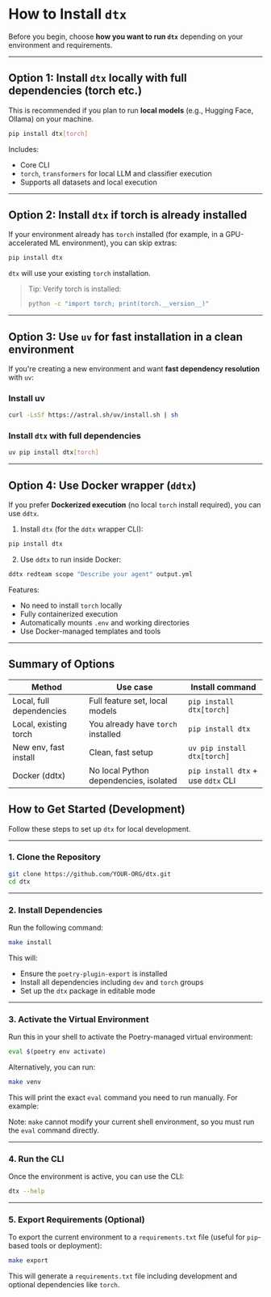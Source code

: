 # How to Install `dtx`

Before you begin, choose **how you want to run `dtx`** depending on your environment and requirements.

---

## Option 1: Install `dtx` locally **with full dependencies (torch etc.)**

This is recommended if you plan to run **local models** (e.g., Hugging Face, Ollama) on your machine.

```bash
pip install dtx[torch]
```

Includes:
- Core CLI
- `torch`, `transformers` for local LLM and classifier execution
- Supports all datasets and local execution

---

## Option 2: Install `dtx` if **torch is already installed**

If your environment already has `torch` installed (for example, in a GPU-accelerated ML environment), you can skip extras:

```bash
pip install dtx
```

`dtx` will use your existing `torch` installation.

> Tip: Verify torch is installed:
> ```bash
> python -c "import torch; print(torch.__version__)"
> ```

---

## Option 3: Use `uv` for fast installation in a clean environment

If you're creating a new environment and want **fast dependency resolution** with `uv`:

### Install uv

```bash
curl -LsSf https://astral.sh/uv/install.sh | sh
```

### Install `dtx` with full dependencies

```bash
uv pip install dtx[torch]
```

---

## Option 4: Use Docker wrapper (`ddtx`)

If you prefer **Dockerized execution** (no local `torch` install required), you can use `ddtx`.

1. Install `dtx` (for the `ddtx` wrapper CLI):

```bash
pip install dtx
```

2. Use `ddtx` to run inside Docker:

```bash
ddtx redteam scope "Describe your agent" output.yml
```

Features:
- No need to install `torch` locally
- Fully containerized execution
- Automatically mounts `.env` and working directories
- Use Docker-managed templates and tools

---

## Summary of Options

| Method | Use case | Install command |
|--------|----------|----------------|
| Local, full dependencies | Full feature set, local models | `pip install dtx[torch]` |
| Local, existing torch | You already have `torch` installed | `pip install dtx` |
| New env, fast install | Clean, fast setup | `uv pip install dtx[torch]` |
| Docker (ddtx) | No local Python dependencies, isolated | `pip install dtx` + use `ddtx` CLI |


## How to Get Started (Development)

Follow these steps to set up `dtx` for local development.

---

### 1. Clone the Repository

```bash
git clone https://github.com/YOUR-ORG/dtx.git
cd dtx
```

---

### 2. Install Dependencies

Run the following command:

```bash
make install
```

This will:

* Ensure the `poetry-plugin-export` is installed
* Install all dependencies including `dev` and `torch` groups
* Set up the `dtx` package in editable mode

---

### 3. Activate the Virtual Environment

Run this in your shell to activate the Poetry-managed virtual environment:

```bash
eval $(poetry env activate)
```

Alternatively, you can run:

```bash
make venv
```

This will print the exact `eval` command you need to run manually. For example:

Note: `make` cannot modify your current shell environment, so you must run the `eval` command directly.

---

### 4. Run the CLI

Once the environment is active, you can use the CLI:

```bash
dtx --help
```

---

### 5. Export Requirements (Optional)

To export the current environment to a `requirements.txt` file (useful for `pip`-based tools or deployment):

```bash
make export
```

This will generate a `requirements.txt` file including development and optional dependencies like `torch`.



